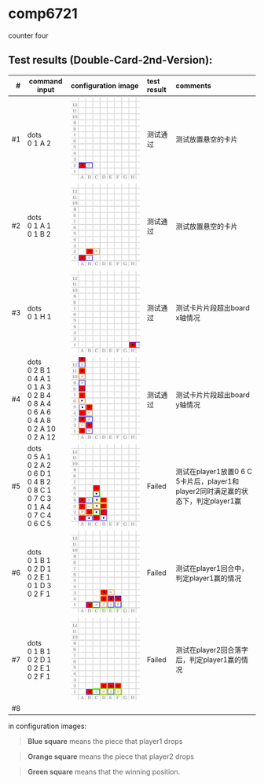 # comp6721
counter four





## Test results (Double-Card-2nd-Version):

| # | command input  | configuration image | test result | comments |
| -:|----------------|:--------------------|:------------|:---------|
| #1|  dots <br> 0 1 A 2  | <img src="test_result_images/configuration-1-test-hanging-position.jpg" width="380">  | 测试通过 | 测试放置悬空的卡片 |
| #2|  dots <br> 0 1 A 1 <br> 0 1 B 2 | <img src="test_result_images/configuration-2-test-hanging-position.jpg" width="380">  | 测试通过  | 测试放置悬空的卡片  |
| #3|  dots <br> 0 1 H 1 | <img src="test_result_images/configuration-3-test-out-of-board-x-position.jpg" width="380">  | 测试通过  | 测试卡片片段超出board x轴情况  |
| #4|  dots <br> 0 2 B 1 <br> 0 4 A 1 <br> 0 1 A 3 <br> 0 2 B 4 <br> 0 8 A 4 <br> 0 6 A 6 <br> 0 4 A 8 <br> 0 2 A 10 <br> 0 2 A 12 | <img src="test_result_images/configuration-4-test-out-of-board-y-position.jpg" width="380">  | 测试通过  | 测试卡片片段超出board y轴情况  |
| #5|  dots <br> 0 5 A 1 <br> 0 2 A 2 <br> 0 6 D 1 <br> 0 4 B 2 <br> 0 8 C 1 <br> 0 7 C 3 <br> 0 1 A 4 <br> 0 7 C 4 <br> 0 6 C 5 | <img src="test_result_images/configuration-5-player1-wins.jpg" width="380">  | Failed | 测试在player1放置0 6 C 5卡片后，player1和player2同时满足赢的状态下，判定player1赢 |
| #6|  dots <br> 0 1 B 1 <br> 0 2 D 1 <br> 0 2 E 1 <br> 0 1 D 3 <br> 0 2 F 1 | <img src="test_result_images/configuration-6-player1-wins.jpg" width="380">  | Failed  | 测试在player1回合中，判定player1赢的情况  |
| #7|  dots <br>  0 1 B 1 <br> 0 2 D 1 <br> 0 2 E 1 <br> 0 2 F 1 | <img src="test_result_images/configuration-7-player1-wins.jpg" width="380">  | Failed  | 测试在player2回合落字后，判定player1赢的情况  |
| #8|   |   |   |

in configuration images:
> **Blue square** means the piece that player1 drops

> **Orange square** means the piece that player2 drops

> **Green square** means that the winning position.
